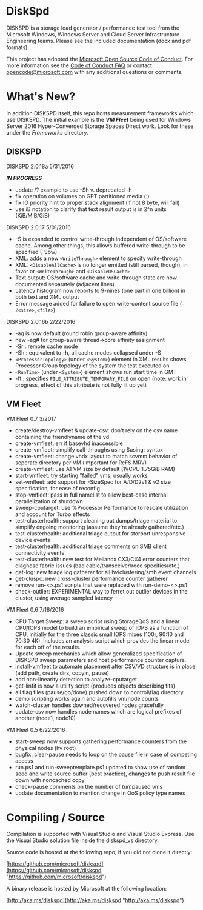 DiskSpd
=======

DISKSPD is a storage load generator / performance test tool from the Microsoft Windows, Windows Server and Cloud Server Infrastructure Engineering teams. Please see the included documentation (docx and pdf formats).

This project has adopted the [Microsoft Open Source Code of Conduct](https://opensource.microsoft.com/codeofconduct/). For more information see the [Code of Conduct FAQ](https://opensource.microsoft.com/codeofconduct/faq/) or contact [opencode@microsoft.com](mailto:opencode@microsoft.com) with any additional questions or comments.

What's New?
===========

In addition DISKSPD itself, this repo hosts measurement frameworks which use DISKSPD. The initial example is the ***VM Fleet*** being used for Windows Server 2016 Hyper-Converged Storage Spaces Direct work. Look for these under the *Frameworks* directory.

## DISKSPD ##

DISKSPD 2.0.18a 5/31/2016

***IN PROGRESS***

* update /? example to use -Sh v. deprecated -h
* fix operation on volumes on GPT partitioned media (<driveletter>:)
* fix IO priority hint to proper stack alignment (if not 8 byte, will fail)
* use iB notation to clarify that text result output is in 2^n units (KiB/MiB/GiB)

DISKSPD 2.0.17 5/01/2016

* -S is expanded to control write-through independent of OS/software cache. Among other things, this allows buffered write-through to be specified (-Sbw).
* XML: adds a new `<WriteThrough>` element to specify write-through
* XML: `<DisableAllCache>` is no longer emitted (still parsed, though), in favor or `<WriteThrough>` and `<DisableOSCache>`
* Text output: OS/software cache and write-through state are now documented separately (adjacent lines)
* Latency histogram now reports to 9-nines (one part in one billion) in both text and XML output
* Error message added for failure to open write-content source file (`-Z<size>,<file>`)

DISKSPD 2.0.16b 2/22/2016

* -ag is now default (round robin group-aware affinity)
* new -ag# for group-aware thread->core affinity assignment
* -Sr : remote cache mode
* -Sh : equivalent to -h, all cache modes collapsed under -S
* `<ProcessorTopology>` (under `<System>`) element in XML results shows Processor Group topology of the system the test executed on
* `<RunTime>` (under `<System>`) element shows run start time in GMT
* -ft : specifies `FILE_ATTRIBUTE_TEMPORARY_FILE` on open (note: work in progress, effect of this attribute is not fully lit up yet)

## VM Fleet ##

VM Fleet 0.7 3/2017

* create/destroy-vmfleet & update-csv: don't rely on the csv name containing the friendlyname of the vd
* create-vmfleet: err if basevhd inaccessible
* create-vmfleet: simplify call-throughs using $using: syntax
* create-vmfleet: change vhdx layout to match scvmm behavior of seperate directory per VM (important for ReFS MRV)
* create-vmfleet: use A1 VM size by default (1VCPU 1.75GiB RAM)
* start-vmfleet: try starting "failed" vms, usually works
* set-vmfleet: add support for -SizeSpec <Azure Size Specs> for A/D/D2v1 & v2 size specification, for ease of reconfig
* stop-vmfleet: pass in full namelist to allow best-case internal parallelization of shutdown
* sweep-cputarget: use %Processor Performance to rescale utilization and account for Turbo effects
* test-clusterhealth: support cleaning out dumps/triage material to simplify ongoing monitoring (assume they're already gathered/etc.)
* test-clusterhealth: additional triage output for storport unresponsive device events
* test-clusterhealth: additional triage comments on SMB client connectivity events
* test-clusterhealth: new test for Mellanox CX3/CX4 error counters that diagnose fabric issues (bad cable/transceiver/roce specifics/etc.)
* get-log: new triage log gatherer for all hv/clustering/smb event channels
* get-cluspc: new cross-cluster performance counter gatherer
* remove run-<>.ps1 scripts that were replaced with run-demo-<>.ps1
* check-outlier: EXPERIMENTAL way to ferret out outlier devices in the cluster, using average sampled latency

VM Fleet 0.6 7/18/2016

* CPU Target Sweep: a sweep script using StorageQoS and a linear CPU/IOPS model to build an empirical sweep of IOPS as a function of CPU, initially for the three classic small IOPS mixes (100r, 90:10 and 70:30 4K). Includes an analysis script which provides the linear model for each off of the results.
* Update sweep mechanics which allow generalized specification of DISKSPD sweep parameters and host performance counter capture.
* install-vmfleet to automate placement after CSV/VD structure is in place (add path, create dirs, copyin, pause)
* add non-linearity detection to analyze-cputarget
* get-linfit is now a utility script (produces objects describing fits)
* all flag files (pause/go/done) pushed down to control\flag directory
* demo scripting works again and autofills vm/node counts
* watch-cluster handles downed/recovered nodes gracefully
* update-csv now handles node names which are logical prefixes of another (node1, node10)

VM Fleet 0.5 6/22/2016

* start-sweep now supports gathering performance counters from the physical nodes (hv root)
* bugfix: clear-pause needs to loop on the pause file in case of competing access
* run.ps1 and run-sweeptemplate.ps1 updated to show use of random seed and write source buffer (best practice), changes to push result file down with noncached copy
* check-pause comments on the number of (un)paused vms
* update documentation to mention change in QoS policy type names

Compiling / Source
=========

Compilation is supported with Visual Studio and Visual Studio Express. Use the Visual Studio solution file inside the diskspd_vs directory.

Source code is hosted at the following repo, if you did not clone it directly:

[https://github.com/microsoft/diskspd](https://github.com/microsoft/diskspd "https://github.com/microsoft/diskspd")

A binary release is hosted by Microsoft at the following location:

[http://aka.ms/diskspd](http://aka.ms/diskspd "http://aka.ms/diskspd")

